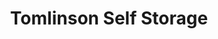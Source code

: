 ---
title: "Tomlinson Self Storage"
url: /thomasville/tomlinson-self-storage/
shop: storage rental
---